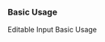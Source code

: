 ### Basic Usage

Editable Input Basic Usage
<source-block>
    <template v-slot:comp>
        <press-row>
            <inherit-autocomplete-demo1/>
        </press-row>
    </template>
    <template v-slot:code>
        <source-code lang="vue" url="/inherit-autocomplete/inherit-autocomplete-demo1.vue"/>
    </template>
</source-block>